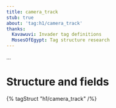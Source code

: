 ```yaml
---
title: camera_track
stub: true
about: 'tag:h1/camera_track'
thanks:
  Kavawuvi: Invader tag definitions
  MosesOfEgypt: Tag structure research
---
```

...

# Structure and fields

{% tagStruct "h1/camera_track" /%}
